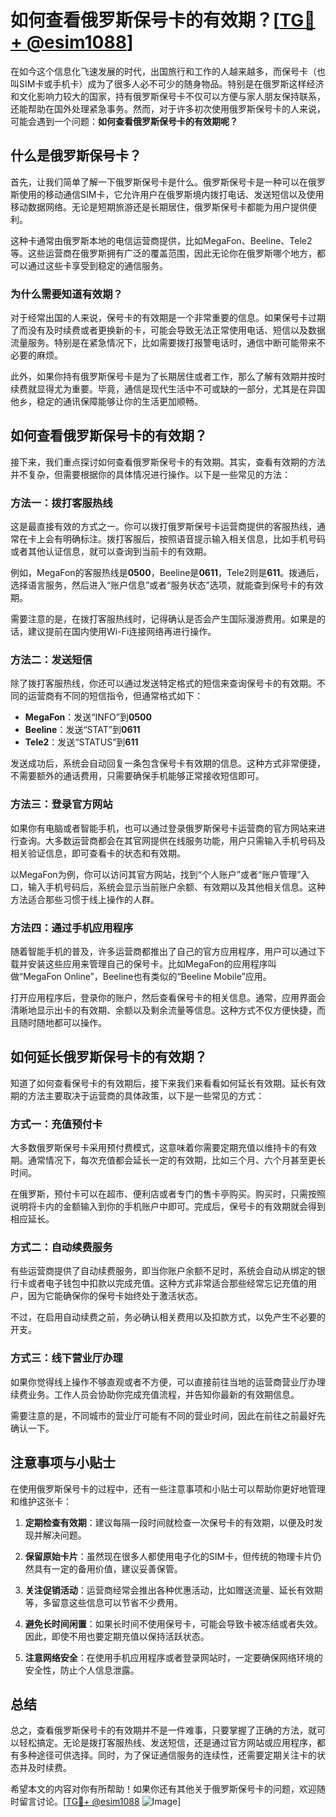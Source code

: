 # 如何查看俄罗斯保号卡的有效期？[[TG💪+ @esim1088](https://t.me/s/esim1088)]

在如今这个信息化飞速发展的时代，出国旅行和工作的人越来越多，而保号卡（也叫SIM卡或手机卡）成为了很多人必不可少的随身物品。特别是在俄罗斯这样经济和文化影响力较大的国家，持有俄罗斯保号卡不仅可以方便与家人朋友保持联系，还能帮助在国外处理紧急事务。然而，对于许多初次使用俄罗斯保号卡的人来说，可能会遇到一个问题：**如何查看俄罗斯保号卡的有效期呢？**

## 什么是俄罗斯保号卡？

首先，让我们简单了解一下俄罗斯保号卡是什么。俄罗斯保号卡是一种可以在俄罗斯使用的移动通信SIM卡，它允许用户在俄罗斯境内拨打电话、发送短信以及使用移动数据网络。无论是短期旅游还是长期居住，俄罗斯保号卡都能为用户提供便利。

这种卡通常由俄罗斯本地的电信运营商提供，比如MegaFon、Beeline、Tele2等。这些运营商在俄罗斯拥有广泛的覆盖范围，因此无论你在俄罗斯哪个地方，都可以通过这些卡享受到稳定的通信服务。

### 为什么需要知道有效期？

对于经常出国的人来说，保号卡的有效期是一个非常重要的信息。如果保号卡过期了而没有及时续费或者更换新的卡，可能会导致无法正常使用电话、短信以及数据流量服务。特别是在紧急情况下，比如需要拨打报警电话时，通信中断可能带来不必要的麻烦。

此外，如果你持有俄罗斯保号卡是为了长期居住或者工作，那么了解有效期并按时续费就显得尤为重要。毕竟，通信是现代生活中不可或缺的一部分，尤其是在异国他乡，稳定的通讯保障能够让你的生活更加顺畅。

## 如何查看俄罗斯保号卡的有效期？

接下来，我们重点探讨如何查看俄罗斯保号卡的有效期。其实，查看有效期的方法并不复杂，但需要根据你的具体情况进行操作。以下是一些常见的方法：

### 方法一：拨打客服热线

这是最直接有效的方式之一。你可以拨打俄罗斯保号卡运营商提供的客服热线，通常在卡上会有明确标注。拨打客服后，按照语音提示输入相关信息，比如手机号码或者其他认证信息，就可以查询到当前卡的有效期。

例如，MegaFon的客服热线是**0500**，Beeline是**0611**，Tele2则是**611**。拨通后，选择语言服务，然后进入“账户信息”或者“服务状态”选项，就能查到保号卡的有效期。

需要注意的是，在拨打客服热线时，记得确认是否会产生国际漫游费用。如果是的话，建议提前在国内使用Wi-Fi连接网络再进行操作。

### 方法二：发送短信

除了拨打客服热线，你还可以通过发送特定格式的短信来查询保号卡的有效期。不同的运营商有不同的短信指令，但通常格式如下：

- **MegaFon**：发送“INFO”到**0500**
- **Beeline**：发送“STAT”到**0611**
- **Tele2**：发送“STATUS”到**611**

发送成功后，系统会自动回复一条包含保号卡有效期的信息。这种方式非常便捷，不需要额外的通话费用，只需要确保手机能够正常接收短信即可。

### 方法三：登录官方网站

如果你有电脑或者智能手机，也可以通过登录俄罗斯保号卡运营商的官方网站来进行查询。大多数运营商都会在其官网提供在线服务功能，用户只需输入手机号码及相关验证信息，即可查看卡的状态和有效期。

以MegaFon为例，你可以访问其官方网站，找到“个人账户”或者“账户管理”入口，输入手机号码后，系统会显示当前账户余额、有效期以及其他相关信息。这种方法适合那些习惯于线上操作的人群。

### 方法四：通过手机应用程序

随着智能手机的普及，许多运营商都推出了自己的官方应用程序，用户可以通过下载并安装这些应用来管理自己的保号卡。比如MegaFon的应用程序叫做“MegaFon Online”，Beeline也有类似的“Beeline Mobile”应用。

打开应用程序后，登录你的账户，然后查看保号卡的相关信息。通常，应用界面会清晰地显示出卡的有效期、余额以及剩余流量等信息。这种方式不仅方便快捷，而且随时随地都可以操作。

## 如何延长俄罗斯保号卡的有效期？

知道了如何查看保号卡的有效期后，接下来我们来看看如何延长有效期。延长有效期的方法主要取决于运营商的具体政策，以下是一些常见的方式：

### 方式一：充值预付卡

大多数俄罗斯保号卡采用预付费模式，这意味着你需要定期充值以维持卡的有效期。通常情况下，每次充值都会延长一定的有效期，比如三个月、六个月甚至更长时间。

在俄罗斯，预付卡可以在超市、便利店或者专门的售卡亭购买。购买时，只需按照说明将卡内的金额输入到你的手机账户中即可。完成后，保号卡的有效期就会得到相应延长。

### 方式二：自动续费服务

有些运营商提供了自动续费服务，即当你账户余额不足时，系统会自动从绑定的银行卡或者电子钱包中扣款以完成充值。这种方式非常适合那些经常忘记充值的用户，因为它能确保你的保号卡始终处于激活状态。

不过，在启用自动续费之前，务必确认相关费用以及扣款方式，以免产生不必要的开支。

### 方式三：线下营业厅办理

如果你觉得线上操作不够直观或者不方便，可以直接前往当地的运营商营业厅办理续费业务。工作人员会协助你完成充值流程，并告知你最新的有效期信息。

需要注意的是，不同城市的营业厅可能有不同的营业时间，因此在前往之前最好先确认一下。

## 注意事项与小贴士

在使用俄罗斯保号卡的过程中，还有一些注意事项和小贴士可以帮助你更好地管理和维护这张卡：

1. **定期检查有效期**：建议每隔一段时间就检查一次保号卡的有效期，以便及时发现并解决问题。
   
2. **保留原始卡片**：虽然现在很多人都使用电子化的SIM卡，但传统的物理卡片仍然具有一定的备用价值，建议妥善保管。

3. **关注促销活动**：运营商经常会推出各种优惠活动，比如赠送流量、延长有效期等，多留意这些信息可以节省不少费用。

4. **避免长时间闲置**：如果长时间不使用保号卡，可能会导致卡被冻结或者失效。因此，即使不用也要定期充值以保持活跃状态。

5. **注意网络安全**：在使用手机应用程序或者登录网站时，一定要确保网络环境的安全性，防止个人信息泄露。

## 总结

总之，查看俄罗斯保号卡的有效期并不是一件难事，只要掌握了正确的方法，就可以轻松搞定。无论是拨打客服热线、发送短信，还是通过官方网站或应用程序，都有多种途径可供选择。同时，为了保证通信服务的连续性，还需要定期关注卡的状态并及时续费。

希望本文的内容对你有所帮助！如果你还有其他关于俄罗斯保号卡的问题，欢迎随时留言讨论。[[TG💪+ @esim1088](https://t.me/s/esim1088) ![Image](https://i.postimg.cc/4NQfJmqS/Snipaste-2025-05-13-00-14-12.png)]